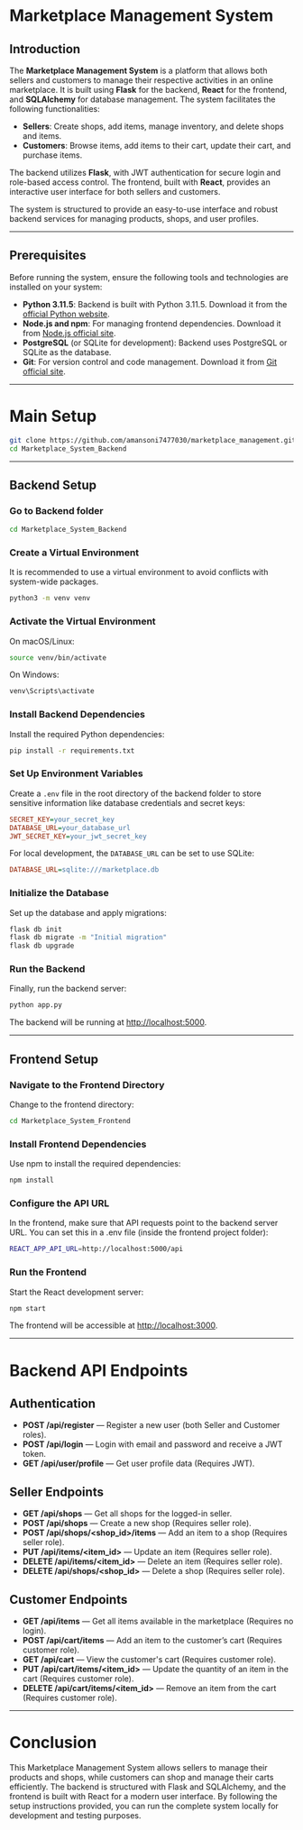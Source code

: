 # Marketplace Management System

## Introduction

The **Marketplace Management System** is a platform that allows both sellers and customers to manage their respective activities in an online marketplace. It is built using **Flask** for the backend, **React** for the frontend, and **SQLAlchemy** for database management. The system facilitates the following functionalities:

- **Sellers**: Create shops, add items, manage inventory, and delete shops and items.
- **Customers**: Browse items, add items to their cart, update their cart, and purchase items.

The backend utilizes **Flask**, with JWT authentication for secure login and role-based access control. The frontend, built with **React**, provides an interactive user interface for both sellers and customers.

The system is structured to provide an easy-to-use interface and robust backend services for managing products, shops, and user profiles.

---

## Prerequisites

Before running the system, ensure the following tools and technologies are installed on your system:

- **Python 3.11.5**: Backend is built with Python 3.11.5. Download it from the [official Python website](https://www.python.org/downloads/).
- **Node.js and npm**: For managing frontend dependencies. Download it from [Node.js official site](https://nodejs.org/).
- **PostgreSQL** (or SQLite for development): Backend uses PostgreSQL or SQLite as the database.
- **Git**: For version control and code management. Download it from [Git official site](https://git-scm.com/).

---

# Main Setup
```bash
git clone https://github.com/amansoni7477030/marketplace_management.git
cd Marketplace_System_Backend
```
---
## Backend Setup

### Go to Backend folder

```bash
cd Marketplace_System_Backend
```

### Create a Virtual Environment
It is recommended to use a virtual environment to avoid conflicts with system-wide packages.

```bash
python3 -m venv venv
```

### Activate the Virtual Environment
On macOS/Linux:

```bash
source venv/bin/activate
```

On Windows:

```bash
venv\Scripts\activate
```

### Install Backend Dependencies
Install the required Python dependencies:

```bash
pip install -r requirements.txt
```

### Set Up Environment Variables
Create a `.env` file in the root directory of the backend folder to store sensitive information like database credentials and secret keys:

```ini
SECRET_KEY=your_secret_key
DATABASE_URL=your_database_url
JWT_SECRET_KEY=your_jwt_secret_key
```

For local development, the `DATABASE_URL` can be set to use SQLite:

```ini
DATABASE_URL=sqlite:///marketplace.db
```

### Initialize the Database
Set up the database and apply migrations:

```bash
flask db init
flask db migrate -m "Initial migration"
flask db upgrade
```

### Run the Backend
Finally, run the backend server:

```bash
python app.py
```

The backend will be running at [http://localhost:5000](http://localhost:5000).

---

## Frontend Setup

### Navigate to the Frontend Directory
Change to the frontend directory:

```bash
cd Marketplace_System_Frontend
```

### Install Frontend Dependencies
Use npm to install the required dependencies:

```bash
npm install
```
### Configure the API URL
In the frontend, make sure that API requests point to the backend server URL. You can set this in a .env file (inside the frontend project folder):
```bash
REACT_APP_API_URL=http://localhost:5000/api
```
### Run the Frontend
Start the React development server:

```bash
npm start
```

The frontend will be accessible at [http://localhost:3000](http://localhost:3000).

---
# Backend API Endpoints

## Authentication
- **POST /api/register** — Register a new user (both Seller and Customer roles).
- **POST /api/login** — Login with email and password and receive a JWT token.
- **GET /api/user/profile** — Get user profile data (Requires JWT).

## Seller Endpoints
- **GET /api/shops** — Get all shops for the logged-in seller.
- **POST /api/shops** — Create a new shop (Requires seller role).
- **POST /api/shops/<shop_id>/items** — Add an item to a shop (Requires seller role).
- **PUT /api/items/<item_id>** — Update an item (Requires seller role).
- **DELETE /api/items/<item_id>** — Delete an item (Requires seller role).
- **DELETE /api/shops/<shop_id>** — Delete a shop (Requires seller role).

## Customer Endpoints
- **GET /api/items** — Get all items available in the marketplace (Requires no login).
- **POST /api/cart/items** — Add an item to the customer’s cart (Requires customer role).
- **GET /api/cart** — View the customer's cart (Requires customer role).
- **PUT /api/cart/items/<item_id>** — Update the quantity of an item in the cart (Requires customer role).
- **DELETE /api/cart/items/<item_id>** — Remove an item from the cart (Requires customer role).


---
# Conclusion
This Marketplace Management System allows sellers to manage their products and shops, while customers can shop and manage their carts efficiently. The backend is structured with Flask and SQLAlchemy, and the frontend is built with React for a modern user interface. By following the setup instructions provided, you can run the complete system locally for development and testing purposes.